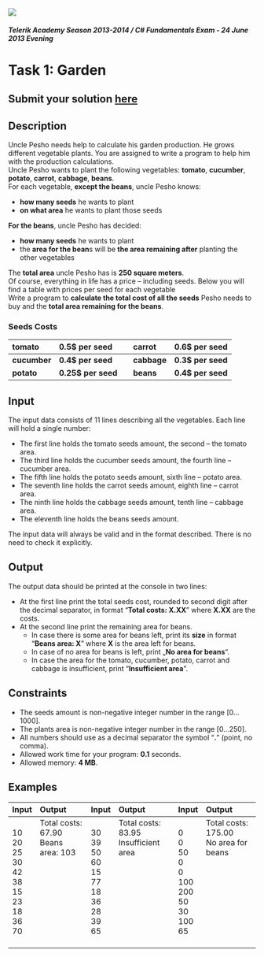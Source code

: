 ﻿<img src="https://raw.githubusercontent.com/TelerikAcademy/Common/master/logos/telerik-header-logo.png" />

#### _Telerik Academy Season 2013-2014 / C# Fundamentals Exam - 24 June 2013 Evening_

# Task 1: Garden

## Submit your solution [here](http://bgcoder.com/Contests/Practice/Index/93#0)

## Description   

Uncle Pesho needs help to calculate his garden production. He grows different vegetable plants. You are assigned to write a program to help him with the production calculations.   
Uncle Pesho wants to plant the following vegetables: **tomato**, **cucumber**, **potato**, **carrot**, **cabbage**, **beans**.   
For each vegetable, **except the beans**, uncle Pesho knows:  
- **how many seeds** he wants to plant 
- **on what area** he wants to plant those seeds  

**For the beans**, uncle Pesho has decided:
- **how many seeds** he wants to plant
- the **area for the bean**s will be **the area remaining after** planting the other vegetables

The **total area** uncle Pesho has is **250 square meters**.  
Of course, everything in life has a price – including seeds. Below you will find a table with prices per seed for each vegetable  
Write a program to **calculate the total cost of all the seeds** Pesho needs to buy and the **total area remaining for the beans**.
### Seeds Costs

|tomato|0.5$ per seed||carrot|0.6$ per seed|
|:-------------|:--------------|:--------------|:--------------|:--------------|
|**cucumber**|**0.4$ per seed**||**cabbage**|**0.3$ per seed**|
|**potato**|**0.25$ per seed**||**beans**|**0.4$ per seed**|



## Input  

The input data consists of 11 lines describing all the vegetables. Each line will hold a single number:  
- The first line holds the tomato seeds amount, the second – the tomato area.
- The third line holds the cucumber seeds amount, the fourth line – cucumber area. 
- The fifth line holds the potato seeds amount, sixth line – potato area.
- The seventh line holds the carrot seeds amount, eighth line – carrot area.
- The ninth line holds the cabbage seeds amount, tenth line – cabbage area. 
- The eleventh line holds the beans seeds amount.

The input data will always be valid and in the format described. There is no need to check it explicitly.

## Output

The output data should be printed at the console in two lines:  
- At the first line print the total seeds cost, rounded to second digit after the decimal separator, in format “**Total costs: X.XX**” where **X.XX** are the costs.
- At the second line print the remaining area for beans.
   - In case there is some area for beans left, print its **size** in format “**Beans area: X**” where **X** is the area left for beans.
   - In case of no area for beans is left, print „**No area for beans**“.
   - In case the area for the tomato, cucumber, potato, carrot and cabbage is insufficient, print “**Insufficient area**”.

## Constraints

- The seeds amount is non-negative integer number in the range [0…1000].
- The plants area is non-negative integer number in the range [0…250].
- All numbers should use as a decimal separator the symbol “**.**” (point, no comma).
- Allowed work time for your program: **0.1** seconds.
- Allowed memory: **4 MB**.


## Examples

|Input|Output|Input|Output|Input|Output|
|:-------------|:--------------|:-------------|:--------------|:-------------|:--------------|
|10<br/>20<br/>25<br/>30<br/>42<br/>38<br/>15<br/>23<br/>18<br/>36<br/>70|Total costs: 67.90<br/>Beans area: 103<br/><br/><br/><br/><br/><br/><br/><br/><br/><br/>|30<br/>39<br/>50<br/>60<br/>15<br/>77<br/>18<br/>36<br/>28<br/>39<br/>65|Total costs: 83.95<br/>Insufficient area<br/><br/><br/><br/><br/><br/><br/><br/><br/><br/>|0<br/>0<br/>50<br/>0<br/>0<br/>100<br/>200<br/>50<br/>30<br/>100<br/>65|Total costs: 175.00<br/>No area for beans<br/><br/><br/><br/><br/><br/><br/><br/><br/><br/>|






